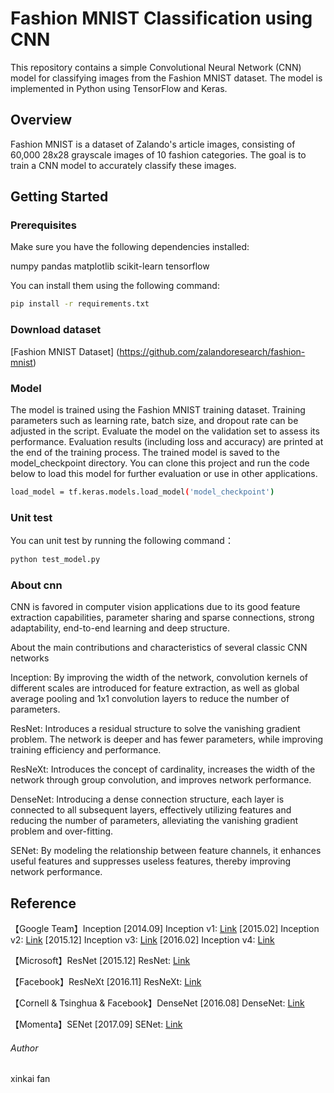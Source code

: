 # Fashion MNIST Classification using CNN


This repository contains a simple Convolutional Neural Network (CNN) model for classifying images from the Fashion MNIST dataset. 
The model is implemented in Python using TensorFlow and Keras.

## Overview


Fashion MNIST is a dataset of Zalando's article images, consisting of 60,000 28x28 grayscale images of 10 fashion categories. 
The goal is to train a CNN model to accurately classify these images.

## Getting Started

### Prerequisites


Make sure you have the following dependencies installed:

numpy
pandas
matplotlib
scikit-learn
tensorflow


You can  install them using the following command:
```bash
pip install -r requirements.txt
```

### Download dataset


[Fashion MNIST Dataset] (https://github.com/zalandoresearch/fashion-mnist)

###  Model


The model is trained using the Fashion MNIST training dataset.
Training parameters such as learning rate, batch size, and dropout rate can be adjusted in the script.
Evaluate the model on the validation set to assess its performance. Evaluation results (including loss and accuracy) are printed at the end of the training process.
The trained model is saved to the model_checkpoint directory.
You can clone this project and run the code below to load this model for further evaluation or use in other applications.

```bash
load_model = tf.keras.models.load_model('model_checkpoint')
```

###  Unit test


You can unit test by running the following command：
```bash
python test_model.py
```
###  About cnn


CNN is favored in computer vision applications due to its good feature extraction capabilities, parameter sharing and sparse connections, strong adaptability, end-to-end learning and deep structure.

About the main contributions and characteristics of several classic CNN networks

Inception: By improving the width of the network, convolution kernels of different scales are introduced for feature extraction, as well as global average pooling and 1x1 convolution layers to reduce the number of parameters.

ResNet: Introduces a residual structure to solve the vanishing gradient problem. The network is deeper and has fewer parameters, while improving training efficiency and performance.

ResNeXt: Introduces the concept of cardinality, increases the width of the network through group convolution, and improves network performance.

DenseNet: Introducing a dense connection structure, each layer is connected to all subsequent layers, effectively utilizing features and reducing the number of parameters, alleviating the vanishing gradient problem and over-fitting.

SENet: By modeling the relationship between feature channels, it enhances useful features and suppresses useless features, thereby improving network performance.

##  Reference


【Google Team】Inception
[2014.09] Inception v1: [Link](https://arxiv.org/pdf/1409.4842.pdf)
[2015.02] Inception v2: [Link](https://arxiv.org/pdf/1502.03167.pdf)
[2015.12] Inception v3: [Link](https://arxiv.org/pdf/1512.00567.pdf)
[2016.02] Inception v4: [Link](https://arxiv.org/pdf/1602.07261.pdf)

【Microsoft】ResNet
[2015.12] ResNet: [Link](https://arxiv.org/pdf/1512.03385v1.pdf)

【Facebook】ResNeXt
[2016.11] ResNeXt: [Link](https://arxiv.org/pdf/1611.05431.pdf)

【Cornell & Tsinghua & Facebook】DenseNet
[2016.08] DenseNet: [Link](https://arxiv.org/pdf/1608.06993.pdf)

【Momenta】SENet
[2017.09] SENet: [Link](https://arxiv.org/pdf/1709.01507.pdf)


###### Author

xinkai fan
